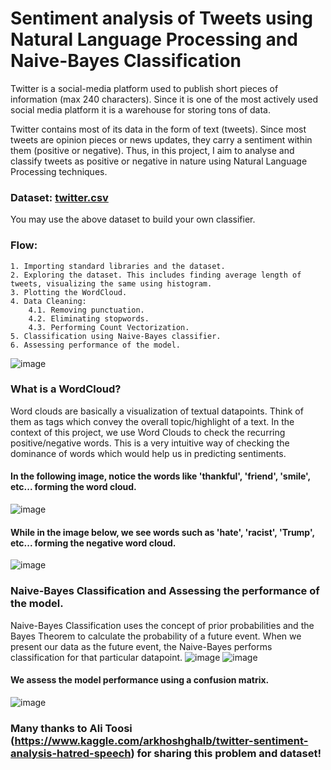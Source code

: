 # Sentiment analysis of Tweets using Natural Language Processing and Naive-Bayes Classification
Twitter is a social-media platform used to publish short pieces of information (max 240 characters). Since it is one of the most actively used social media platform it is a warehouse for storing tons of data. 

Twitter contains most of its data in the form of text (tweets). Since most tweets are opinion pieces or news updates, they carry a sentiment within them (positive or negative). 
Thus, in this project, I aim to analyse and classify tweets as positive or negative in nature using Natural Language Processing techniques. 

### Dataset: [twitter.csv](https://github.com/jaynilp24/Sentiment-Analysis-using-NLP/files/7806393/twitter.csv)
You may use the above dataset to build your own classifier.

### Flow: 
    1. Importing standard libraries and the dataset. 
    2. Exploring the dataset. This includes finding average length of tweets, visualizing the same using histogram. 
    3. Plotting the WordCloud. 
    4. Data Cleaning:
        4.1. Removing punctuation. 
        4.2. Eliminating stopwords. 
        4.3. Performing Count Vectorization. 
    5. Classification using Naive-Bayes classifier. 
    6. Assessing performance of the model. 

![image](https://user-images.githubusercontent.com/53313023/148033637-1965f633-23f6-4fdd-93be-e7d951c2d3ec.png)

### What is a WordCloud? 
Word clouds are basically a visualization of textual datapoints. Think of them as tags which convey the overall topic/highlight of a text. In the context of this project, we use Word Clouds to check the recurring positive/negative words. This is a very intuitive way of checking the dominance of words which would help us in predicting sentiments. 

#### In the following image, notice the words like 'thankful', 'friend', 'smile', etc... forming the word cloud. 
![image](https://user-images.githubusercontent.com/53313023/148034125-70f98109-3e01-4471-9a31-4e83c8bc2bd8.png)
#### While in the image below, we see words such as 'hate', 'racist', 'Trump', etc... forming the negative word cloud. 
![image](https://user-images.githubusercontent.com/53313023/148034434-dd54bab9-ef3f-40fa-8e64-03fc5de66319.png)

### Naive-Bayes Classification and Assessing the performance of the model. 
Naive-Bayes Classification uses the concept of prior probabilities and the Bayes Theorem to calculate the probability of a future event. When we present our data as the future event, the Naive-Bayes performs classification for that particular datapoint. 
![image](https://user-images.githubusercontent.com/53313023/148034819-fd831c55-0423-4e6b-9a9d-600d07d9cf93.png)
![image](https://user-images.githubusercontent.com/53313023/148034860-e15926c9-8de1-42ed-8b41-767333ee1248.png)

#### We assess the model performance using a confusion matrix. 
![image](https://user-images.githubusercontent.com/53313023/148034964-69101aed-2707-4f85-bd26-d85d38097e67.png)

### Many thanks to Ali Toosi (https://www.kaggle.com/arkhoshghalb/twitter-sentiment-analysis-hatred-speech) for sharing this problem and dataset!
